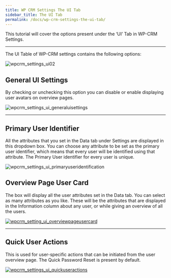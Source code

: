 ```yaml
---
title: WP CRM Settings The UI Tab
sidebar_title: The UI Tab
permalink: /docs/wp-crm-settings-the-ui-tab/
---
```


This tutorial will cover the options present under the ‘UI’ Tab in WP-CRM Settings.

* * *

The UI Table of WP-CRM settings contains the following options:

![wpcrm_settings_ui02](https://storage.googleapis.com/media.usabilitydynamics.com/2012/03/wpcrm_settings_ui021-1200x507.png)

## General UI Settings

By checking or unchecking this option you can disable or enable displaying user avatars on overview pages.

![wpcrm_settings_ui_generaluisettings](https://storage.googleapis.com/media.usabilitydynamics.com/2012/03/wpcrm_settings_ui_generaluisettings.png)

* * *

## Primary User Identifier

All the attributes that you set in the Data tab under Settings are displayed in this dropdown box. You can choose any attribute to be set as the primary user identifier, which means that every user will be identified using that attribute. The Primary User identifier for every user is unique.

![wpcrm_settings_ui_primaryuseridentification](https://storage.googleapis.com/media.usabilitydynamics.com/2012/03/wpcrm_settings_ui_primaryuseridentification.png)

## Overview Page User Card

The box will display all the user attributes set in the Data tab. You can select as many attributes as you like. These will be the attributes that are displayed in the Information column about any user, or while giving an overview of all the users.

[![wpcrm_setting_ui_overviewpageusercard](https://storage.googleapis.com/media.usabilitydynamics.com/2012/03/wpcrm_setting_ui_overviewpageusercard.png)](//storage.googleapis.com/media.usabilitydynamics.com/2012/03/wpcrm_setting_ui_overviewpageusercard-1200x241.png)

* * *

## Quick User Actions

This is used for user-specific actions that can be initiated from the user overview page. The Quick Password Reset is present by default.

[![wpcrm_settings_ui_quickuseractions](https://storage.googleapis.com/media.usabilitydynamics.com/2012/03/wpcrm_settings_ui_quickuseractions.png)](https://storage.googleapis.com/media.usabilitydynamics.com/2012/03/wpcrm_settings_ui_quickuseractions.png)